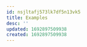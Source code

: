 ```yaml
---
id: nsjltafj573lk7df5n13vk5
title: Examples
desc: ''
updated: 1692897509938
created: 1692897509938
---
```

